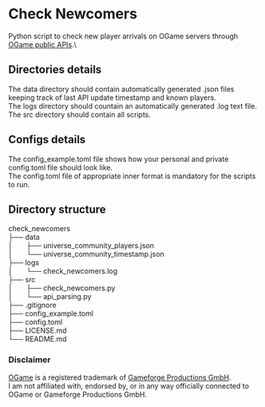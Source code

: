 # Check Newcomers

Python script to check new player arrivals on OGame servers through [OGame public APIs](https://forum.origin.ogame.gameforge.com/forum/thread/44-ogame-api/).\

## Directories details

The data directory should contain automatically generated .json files keeping track of last API update timestamp and known players.\
The logs directory should countain an automatically generated .log text file.\
The src directory should contain all scripts.

## Configs details

The config_example.toml file shows how your personal and private config.toml file should look like.\
The config.toml file of appropriate inner format is mandatory for the scripts to run.

## Directory structure

check_newcomers\
├── data\
│&nbsp;&nbsp;&nbsp;&nbsp;&nbsp;&nbsp;&nbsp;├── universe_community_players.json\
│&nbsp;&nbsp;&nbsp;&nbsp;&nbsp;&nbsp;&nbsp;└── universe_community_timestamp.json\
├── logs\
│&nbsp;&nbsp;&nbsp;&nbsp;&nbsp;&nbsp;&nbsp;└── check_newcomers.log\
├── src\
│&nbsp;&nbsp;&nbsp;&nbsp;&nbsp;&nbsp;&nbsp;├── check_newcomers.py\
│&nbsp;&nbsp;&nbsp;&nbsp;&nbsp;&nbsp;&nbsp;└── api_parsing.py\
├── .gitignore\
├── config_example.toml\
├── config.toml\
├── LICENSE.md\
└── README.md

### Disclaimer

[OGame](https://gameforge.com/play/ogame) is a registered trademark of [Gameforge Productions GmbH](https://gameforge.com).\
I am not affiliated with, endorsed by, or in any way officially connected to OGame or Gameforge Productions GmbH.

